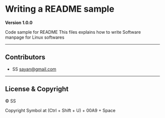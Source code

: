 # Writing a README sample

**Version 1.0.0**

Code sample for README
This files explains how to write Software manpage for Linux softwares

---

## Contributors

- SS <sayan@gmail.com>

---

## License & Copyright

© SS

Copyright Symbol at (Ctrl + Shift + U) + 00A9 + Space
